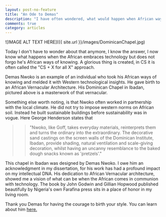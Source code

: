 ```yaml
---
layout: post-no-feature
title: "An Ode to Demas"
description: "I have often wondered, what would happen when African ways of knowing meet Western thought."
comments: true
category: articles
--- 
```


 ![IMAGE ALT TEXT HERE]({{ site.url }}/images/DominicanChapel.jpg)

Today I don't have to wonder about that anymore, I know the answer, I now know what happens when the African embraces technology but does not forgo he's African ways of knowing. A glorious thing is created, in CS it is often called the "CS + X for all X" approach. 

Demas Nwoko is an example of an individual who took his African ways of knowing and melded it with Western technological insights. He gave birth to an African Vernacular Architecture. His Dominican Chapel in Ibadan, pictured above is a masterwork of that vernacular. 

Something else worth noting, is that Nwoko often worked in partnership with the local climate. He did not try to impose western norms on African soil. Instead he built sustainable buildings before sustainability was in vogue. Here George Henderson states that 

> > "Nwoko, like Goff, takes everyday materials, reinterprets them and turns the ordinary into the  extraordinary. The decorative sand castings on the screen walls of the Dominican Institute, Ibadan, provide shading, natural ventilation and scale-giving decoration, whilst having an uncanny resemblance to the baked dough snacks known as 'pretzels'."

This chapel in Ibadan was designed by Demas Nwoko. I owe him an acknowledgment in my dissertation, for his work has had a profound impact on my intellectual DNA. His dedication to African Vernacular architecture, showed me a vision of what can be when the African comes in communion with technology. The book by John Godwin and Gillian Hopwood published beautifully by Nigeria's own Farafina press sits in a place of honor in my living room.



Thank you Demas for having the courage to birth your style. You can learn about him <a href="http://www.aljazeera.com/programmes/my-nigeria/2015/08/nigeria-ibadan-chapel-architecture-150831143254302.html">here.</a>


